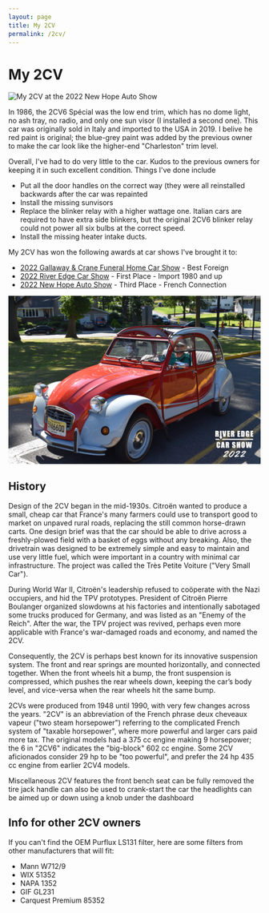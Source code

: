 ```yaml
---
layout: page
title: My 2CV
permalink: /2cv/
---
```

# My 2CV

![My 2CV at the 2022 New Hope Auto Show](/img/2cv/nhac.jpeg)

In 1986, the 2CV6 Spécial was the low end trim, which has no dome light, no ash 
tray, no radio, and only one sun visor (I installed a second one). This car was 
originally sold in Italy and imported to the USA in 2019. I belive he red paint 
is original; the blue-grey paint was added by the previous owner to make the car 
look like the higher-end "Charleston" trim level.

Overall, I've had to do very little to the car.  Kudos to the previous owners
for keeping it in such excellent condition.  Things I've done include

* Put all the door handles on the correct way (they were all reinstalled 
  backwards after the car was repainted
* Install the missing sunvisors
* Replace the blinker relay with a higher wattage one.  Italian cars are 
  required to have extra side blinkers, but the original 2CV6 blinker relay
  could not power all six bulbs at the correct speed.
* Install the missing heater intake ducts.

My 2CV has won the following awards at car shows I've brought it to:

* [2022 Gallaway & Crane Funeral Home Car Show](https://gcfuneralhome.com) - Best Foreign
* [2022 River Edge Car Show](https://www.recarshow.org/pastshows) - First Place - Import 1980 and up
* [2022 New Hope Auto Show](https://newhopeautoshow.com/2022-winners/) - Third Place - French Connection


![My 2CV at the 2022 River Edge Car Show](/img/2cv/recs.jpeg)

## History

Design of the 2CV began in the mid-1930s. Citroën wanted to produce a small, 
cheap car that France's many farmers could use to transport good to market on 
unpaved rural roads, replacing the still common horse-drawn carts. One design 
brief was that the car should be able to drive across a freshly-plowed field 
with a basket of eggs without any breaking. Also, the drivetrain was designed to 
be extremely simple and easy to maintain and use very little fuel, which were 
important in a country with minimal car infrastructure. The project was called 
the Très Petite Voiture ("Very Small Car").

During World War II, Citroën's leadership refused to coöperate with the Nazi 
occupiers, and hid the TPV prototypes. President of Citroën Pierre Boulanger 
organized slowdowns at his factories and intentionally sabotaged some trucks 
produced for Germany, and was listed as an "Enemy of the Reich". After the war, 
the TPV project was revived, perhaps even more applicable with France's 
war-damaged roads and economy, and named the 2CV.

Consequently, the 2CV is perhaps best known for its innovative suspension 
system. The front and rear springs  are mounted horizontally, and connected 
together. When the front wheels hit a bump, the front suspension is compressed, 
which pushes the rear wheels down, keeping the car’s body level, and vice-versa 
when the rear wheels hit the same bump.

2CVs were produced from 1948 until 1990, with very few changes across the years. 
"2CV" is an abbreviation of the French phrase deux cheveaux vapeur ("two steam 
horsepower") referring to the complicated French system of "taxable horsepower", 
where more powerful and larger cars paid more tax. The original models had a 
375 cc engine making 9 horsepower; the 6 in "2CV6" indicates the "big-block" 
602 cc engine. Some 2CV aficionados consider 29 hp to be "too powerful", and 
prefer the 24 hp 435 cc engine from earlier 2CV4 models.

Miscellaneous 2CV features
the front bench seat can be fully removed 
the tire jack handle can also be used to crank-start the car
the headlights can be aimed up or down using a knob under the dashboard



## Info for other 2CV owners

If you can't find the OEM Purflux LS131 filter, here are some filters from other
manufacturers that will fit:

* Mann W712/9
* WIX 51352
* NAPA 1352
* GIF GL231
* Carquest Premium 85352
